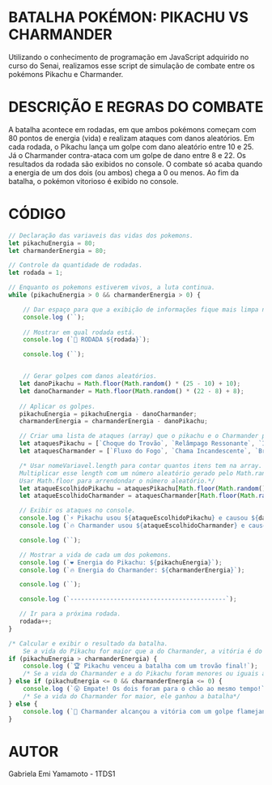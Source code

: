 # BATALHA POKÉMON: PIKACHU VS CHARMANDER

Utilizando o conhecimento de programação em JavaScript adquirido no curso do Senai, realizamos esse script de simulação de combate entre os pokémons Pikachu e Charmander.

# DESCRIÇÃO E REGRAS DO COMBATE

A batalha acontece em rodadas, em que ambos pokémons começam com 80 pontos de energia (vida) e realizam ataques com danos aleatórios.
Em cada rodada, o Pikachu lança um golpe com dano aleatório entre 10 e 25. Já o Charmander contra-ataca com um golpe de dano entre 8 e 22. Os resultados da rodada são exibidos no console.
O combate só acaba quando a energia de um dos dois (ou ambos) chega a 0 ou menos.
Ao fim da batalha, o pokémon vitorioso é exibido no console.

# CÓDIGO

```javascript
// Declaração das variaveis das vidas dos pokemons.
let pikachuEnergia = 80;
let charmanderEnergia = 80;

// Controle da quantidade de rodadas.
let rodada = 1;

// Enquanto os pokemons estiverem vivos, a luta continua.
while (pikachuEnergia > 0 && charmanderEnergia > 0) {

    // Dar espaço para que a exibição de informações fique mais limpa no console.
    console.log (``);
    
    // Mostrar em qual rodada está.
    console.log (`🔁 RODADA ${rodada}`);

    console.log (``);


    // Gerar golpes com danos aleatórios.
   let danoPikachu = Math.floor(Math.random() * (25 - 10) + 10);
   let danoCharmander = Math.floor(Math.random() * (22 - 8) + 8);
   
   // Aplicar os golpes.
   pikachuEnergia = pikachuEnergia - danoCharmander;
   charmanderEnergia = charmanderEnergia - danoPikachu;

   // Criar uma lista de ataques (array) que o pikachu e o Charmander podem fazer.
   let ataquesPikachu = [`Choque do Trovão`, `Relâmpago Ressonante`, `Investida Trovejante`];
   let ataquesCharmander = [`Fluxo do Fogo`, `Chama Incandescente`, `Brasas Ardentes`];

   /* Usar nomeVariavel.length para contar quantos itens tem na array.
   Multiplicar esse length com um número aleatório gerado pelo Math.random.
   Usar Math.floor para arrendondar o número aleatório.*/
   let ataqueEscolhidoPikachu = ataquesPikachu[Math.floor(Math.random() * ataquesPikachu.length)];
   let ataqueEscolhidoCharmander = ataquesCharmander[Math.floor(Math.random() * ataquesCharmander.length)];

   // Exibir os ataques no console.
   console.log (`⚡ Pikachu usou ${ataqueEscolhidoPikachu} e causou ${danoPikachu} de dano!`);
   console.log (`🔥 Charmander usou ${ataqueEscolhidoCharmander} e causou ${danoCharmander} de dano!`);

   console.log (``);

   // Mostrar a vida de cada um dos pokemons.
   console.log (`❤️ Energia do Pikachu: ${pikachuEnergia}`);
   console.log (`🔥 Energia do Charmander: ${charmanderEnergia}`);

   console.log (``);

   console.log (`-------------------------------------------`);

   // Ir para a próxima rodada.
   rodada++;
}

/* Calcular e exibir o resultado da batalha.
    Se a vida do Pikachu for maior que a do Charmander, a vitória é do Pikachu*/
if (pikachuEnergia > charmanderEnergia) {
    console.log (`🏆 Pikachu venceu a batalha com um trovão final!`);
    /* Se a vida do Charmander e a do Pikachu foram menores ou iguais a 0, houve um empate.*/
} else if (pikachuEnergia <= 0 && charmanderEnergia <= 0) {
    console.log (`😮 Empate! Os dois foram para o chão ao mesmo tempo!`);
    /* Se a vida do Charmander for maior, ele ganhou a batalha*/
} else {
    console.log (`👑 Charmander alcançou a vitória com um golpe flamejante!`);
}
```

# AUTOR

Gabriela Emi Yamamoto - 1TDS1
